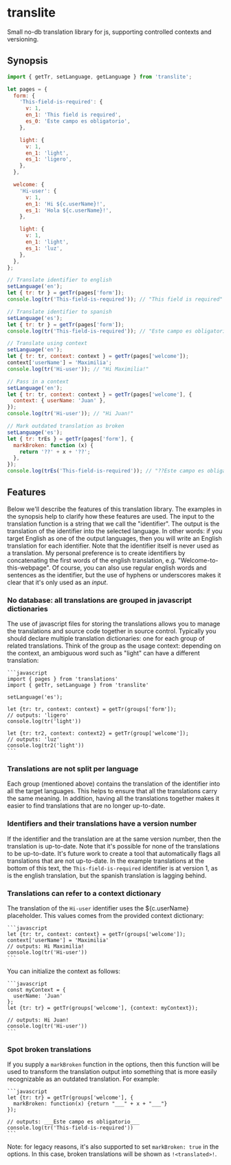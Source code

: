 # translite

Small no-db translation library for js, supporting controlled contexts and versioning.

## Synopsis

```javascript
import { getTr, setLanguage, getLanguage } from 'translite';

let pages = {
  form: {
    'This-field-is-required': {
      v: 1,
      en_1: 'This field is required',
      es_0: 'Este campo es obligatorio',
    },

    light: {
      v: 1,
      en_1: 'light',
      es_1: 'ligero',
    },
  },

  welcome: {
    'Hi-user': {
      v: 1,
      en_1: 'Hi ${c.userName}!',
      es_1: 'Hola ${c.userName}!',
    },

    light: {
      v: 1,
      en_1: 'light',
      es_1: 'luz',
    },
  },
};

// Translate identifier to english
setLanguage('en');
let { tr: tr } = getTr(pages['form']);
console.log(tr('This-field-is-required')); // "This field is required"

// Translate identifier to spanish
setLanguage('es');
let { tr: tr } = getTr(pages['form']);
console.log(tr('This-field-is-required')); // "Este campo es obligatorio"

// Translate using context
setLanguage('en');
let { tr: tr, context: context } = getTr(pages['welcome']);
context['userName'] = 'Maximilia';
console.log(tr('Hi-user')); // "Hi Maximilia!"

// Pass in a context
setLanguage('en');
let { tr: tr, context: context } = getTr(pages['welcome'], {
  context: { userName: 'Juan' },
});
console.log(tr('Hi-user')); // "Hi Juan!"

// Mark outdated translation as broken
setLanguage('es');
let { tr: trEs } = getTr(pages['form'], {
  markBroken: function (x) {
    return '??' + x + '??';
  },
});
console.log(trEs('This-field-is-required')); // "??Este campo es obligatorio??"
```

## Features

Below we'll describe the features of this translation library. The examples in the synopsis help to clarify how these features are used. The input to the translation function is a string that we call the "identifier". The output is the translation of the identifier into the selected language. In other words: if you target English as one of the output languages, then you will write an English translation for each identifier. Note that the identifier itself is never used as a translation.
My personal preference is to create identifiers by concatenating the first words of the english translation, e.g.
"Welcome-to-this-webpage". Of course, you can also use regular english words and sentences as the identifier, but the use of hyphens or underscores makes it clear that it's only used as an _input_.

### No database: all translations are grouped in javascript dictionaries

The use of javascript files for storing the translations allows you to manage the translations and source code together in source control. Typically you should declare multiple translation dictionaries: one for each group of related translations. Think of the group as the usage context: depending on the context, an ambiguous word such as "light" can have a different translation:

    ```javascript
    import { pages } from 'translations'
    import { getTr, setLanguage } from 'translite'

    setLanguage('es');

    let {tr: tr, context: context} = getTr(groups['form']);
    // outputs: 'ligero'
    console.log(tr('light'))

    let {tr: tr2, context: context2} = getTr(group['welcome']);
    // outputs: 'luz'
    console.log(tr2('light'))
    ```

### Translations are not split per language

Each group (mentioned above) contains the translation of the identifier into all the target languages. This helps to ensure that all the translations carry the same meaning. In addition, having all the translations together makes it easier to find translations that are no longer up-to-date.

### Identifiers and their translations have a version number

If the identifier and the translation are at the same version number, then the translation is up-to-date. Note that it's possible for none of the translations to be up-to-date.
It's future work to create a tool that automatically flags all translations that are not up-to-date.
In the example translations at the bottom of this text, the `This-field-is-required` identifier is at version 1, as is the english translation, but the spanish translation is lagging behind.

### Translations can refer to a context dictionary

The translation of the `Hi-user` identifier uses the ${c.userName} placeholder. This values comes from the provided context dictionary:

    ```javascript
    let {tr: tr, context: context} = getTr(groups['welcome']);
    context['userName'] = 'Maximilia'
    // outputs: Hi Maximilia!
    console.log(tr('Hi-user'))
    ```

You can initialize the context as follows:

    ```javascript
    const myContext = {
      userName: 'Juan'
    };
    let {tr: tr} = getTr(groups['welcome'], {context: myContext});

    // outputs: Hi Juan!
    console.log(tr('Hi-user'))
    ```

### Spot broken translations

If you supply a `markBroken` function in the options, then this function will be used to transform the translation output into something that is more easily recognizable as an outdated translation. For example:

    ```javascript
    let {tr: tr} = getTr(groups['welcome'], {
      markBroken: function(x) {return "___" + x + "___"}
    });

    // outputs: ___Este campo es obligatorio___
    console.log(tr('This-field-is-required'))
    ```

Note: for legacy reasons, it's also supported to set `markBroken: true` in the options. In this case, broken translations will be shown as `!<translated>!`.

